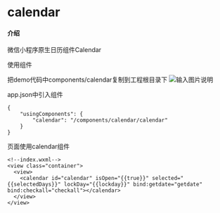 # calendar

#### 介绍
微信小程序原生日历组件Calendar


使用组件

把demo代码中components/calendar复制到工程根目录下
![输入图片说明](https://images.gitee.com/uploads/images/2020/0521/234551_88bffaa7_89049.png "Snip20200521_1.png")

app.json中引入组件

```
{
    "usingComponents": {
        "calendar": "/components/calendar/calendar"
    }
}
```

页面使用calendar组件

```
<!--index.wxml-->
<view class="container">
  <view>
    <calendar id="calendar" isOpen="{{true}}" selected="{{selectedDays}}" lockDay="{{lockday}}" bind:getdate="getdate" bind:checkall="checkall"></calendar>
  </view>
</view>
```



